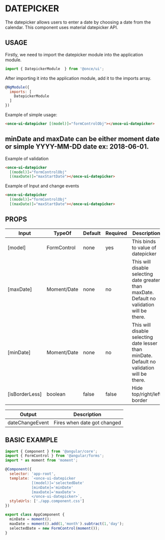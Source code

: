 # DATEPICKER

The datepicker allows users to enter a date by choosing a date from the calendar. This component uses material datepicker API.

## USAGE
Firstly, we need to import the datepicker module into the application module.
```js
import { DatepickerModule  } from '@once/ui';
```

After importing it into the application module, add it to the imports array.
```js
@NgModule({
  imports: [
    DatepickerModule
  ]
})
````

Example of simple usage:

```html
<once-ui-datepicker [(model)]="formControlObj"></once-ui-datepicker>
```


## minDate and maxDate can be either moment date or simple YYYY-MM-DD date ex: 2018-06-01.

Example of validation

```html
<once-ui-datepicker
  [(model)]="formControlObj"
  [(maxDate)]="maxStartDate"></once-ui-datepicker>
```

Example of Input and change events

```html
<once-ui-datepicker
  [(model)]="formControlObj"
  [(maxDate)]="maxStartDate"></once-ui-datepicker>
```

## PROPS

| Input     | TypeOf      | Default | Required | Description                                                                                 |
| --------- | ----------- | ------- | -------- | ------------------------------------------------------------------------------------------- |
| [model]   | FormControl | none    | yes      | This binds to value of datepicker                                                           |
| [maxDate] | Moment/Date | none    | no       | This will disable selecting date greater than maxDate. Default no validation will be there. |  |
| [minDate] | Moment/Date | none    | no       | This will disable selecting date lesser than minDate. Default no validation will be there.  |  |
| [isBorderLess] | boolean | false    | false       | Hide top/right/left border  |  |

| Output          | Description                 |
| --------------- | --------------------------- |
| dateChangeEvent | Fires when date got changed |

## BASIC EXAMPLE

```js
import { Component } from '@angular/core';
import { FormControl } from '@angular/forms';
import * as moment from 'moment';

@Component({
  selector: 'app-root',
  template: `<once-ui-datepicker 
            [(model)]='selectedDate' 
            [minDate]='minDate' 
            [maxDate]='maxDate'>
            </once-ui-datepicker>`,
  styleUrls: ['./app.component.css']
})

export class AppComponent {
  minDate = moment();
  maxDate = moment().add(1,'month').subtract(1,'day');
  selectedDate = new FormControl(moment());
}
```

